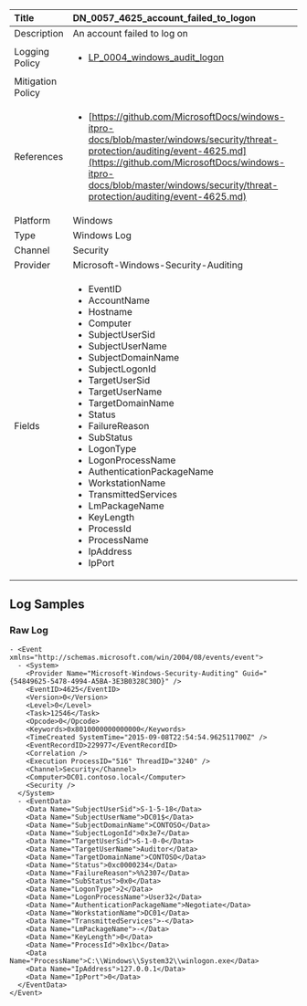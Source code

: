 | Title             | DN_0057_4625_account_failed_to_logon                                                                                                      |
|:------------------|:-----------------------------------------------------------------------------------------------------------------|
| Description       | An account failed to log on                                                                                                |
| Logging Policy    | <ul><li>[LP_0004_windows_audit_logon](../Logging_Policies/LP_0004_windows_audit_logon.md)</li></ul> |
| Mitigation Policy | <ul></ul> |
| References     		| <ul><li>[https://github.com/MicrosoftDocs/windows-itpro-docs/blob/master/windows/security/threat-protection/auditing/event-4625.md](https://github.com/MicrosoftDocs/windows-itpro-docs/blob/master/windows/security/threat-protection/auditing/event-4625.md)</li></ul>                                  |
| Platform       		| Windows   |
| Type           		| Windows Log 		| 
| Channel        		| Security    |
| Provider       		| Microsoft-Windows-Security-Auditing   |
| Fields         		| <ul><li>EventID</li><li>AccountName</li><li>Hostname</li><li>Computer</li><li>SubjectUserSid</li><li>SubjectUserName</li><li>SubjectDomainName</li><li>SubjectLogonId</li><li>TargetUserSid</li><li>TargetUserName</li><li>TargetDomainName</li><li>Status</li><li>FailureReason</li><li>SubStatus</li><li>LogonType</li><li>LogonProcessName</li><li>AuthenticationPackageName</li><li>WorkstationName</li><li>TransmittedServices</li><li>LmPackageName</li><li>KeyLength</li><li>ProcessId</li><li>ProcessName</li><li>IpAddress</li><li>IpPort</li></ul>                                               |


## Log Samples

### Raw Log

```
- <Event xmlns="http://schemas.microsoft.com/win/2004/08/events/event">
  - <System>
    <Provider Name="Microsoft-Windows-Security-Auditing" Guid="{54849625-5478-4994-A5BA-3E3B0328C30D}" /> 
    <EventID>4625</EventID> 
    <Version>0</Version> 
    <Level>0</Level> 
    <Task>12546</Task> 
    <Opcode>0</Opcode> 
    <Keywords>0x8010000000000000</Keywords> 
    <TimeCreated SystemTime="2015-09-08T22:54:54.962511700Z" /> 
    <EventRecordID>229977</EventRecordID> 
    <Correlation /> 
    <Execution ProcessID="516" ThreadID="3240" /> 
    <Channel>Security</Channel> 
    <Computer>DC01.contoso.local</Computer> 
    <Security /> 
  </System>
  - <EventData>
    <Data Name="SubjectUserSid">S-1-5-18</Data> 
    <Data Name="SubjectUserName">DC01$</Data> 
    <Data Name="SubjectDomainName">CONTOSO</Data> 
    <Data Name="SubjectLogonId">0x3e7</Data> 
    <Data Name="TargetUserSid">S-1-0-0</Data> 
    <Data Name="TargetUserName">Auditor</Data> 
    <Data Name="TargetDomainName">CONTOSO</Data> 
    <Data Name="Status">0xc0000234</Data> 
    <Data Name="FailureReason">%%2307</Data> 
    <Data Name="SubStatus">0x0</Data> 
    <Data Name="LogonType">2</Data> 
    <Data Name="LogonProcessName">User32</Data> 
    <Data Name="AuthenticationPackageName">Negotiate</Data> 
    <Data Name="WorkstationName">DC01</Data> 
    <Data Name="TransmittedServices">-</Data> 
    <Data Name="LmPackageName">-</Data> 
    <Data Name="KeyLength">0</Data> 
    <Data Name="ProcessId">0x1bc</Data> 
    <Data Name="ProcessName">C:\\Windows\\System32\\winlogon.exe</Data> 
    <Data Name="IpAddress">127.0.0.1</Data> 
    <Data Name="IpPort">0</Data> 
  </EventData>
</Event>

```




